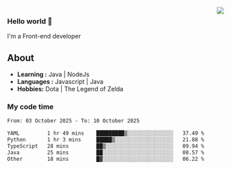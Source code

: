 <img align='right' src="https://github-readme-stats.vercel.app/api?username=jumodada&show_icons=true&theme=vue">

### Hello world 👋

I'm a Front-end developer 
    
## About
-  **Learning :** Java | NodeJs
-  **Languages :** Javascript | Java
-  **Hobbies:** Dota | The Legend of Zelda

### My code time

<!--START_SECTION:waka-->

```txt
From: 03 October 2025 - To: 10 October 2025

YAML         1 hr 49 mins    █████████▒░░░░░░░░░░░░░░░   37.49 %
Python       1 hr 3 mins     █████▒░░░░░░░░░░░░░░░░░░░   21.88 %
TypeScript   28 mins         ██▒░░░░░░░░░░░░░░░░░░░░░░   09.94 %
Java         25 mins         ██░░░░░░░░░░░░░░░░░░░░░░░   08.57 %
Other        18 mins         █▓░░░░░░░░░░░░░░░░░░░░░░░   06.22 %
```

<!--END_SECTION:waka-->
